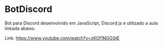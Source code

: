 # BotDiscord

Bot para Discord desenvolvido em JavaScript, Discord.js e utilizado a aula linkada abaixo.

Link: https://www.youtube.com/watch?v=zKOf1NGGStE
